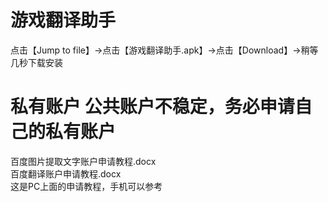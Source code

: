# 游戏翻译助手
点击【Jump to file】->点击【游戏翻译助手.apk】->点击【Download】->稍等几秒下载安装  
# 私有账户 公共账户不稳定，务必申请自己的私有账户
百度图片提取文字账户申请教程.docx  
百度翻译账户申请教程.docx  
这是PC上面的申请教程，手机可以参考
